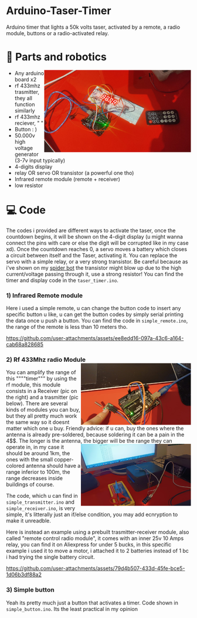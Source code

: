 # Arduino-Taser-Timer
Arduino timer that lights a 50k volts taser, activated by a remote, a radio module, buttons or a radio-activated relay.

# 🔋 Parts and robotics

<img align="right" src="media/timer3.jpg" width="400" />

- Any arduino board x2
- rf 433mhz trasmitter, they all function similarly
- rf 433mhz reciever, " "
- Button : )
- 50.000v high voltage generator (3-7v input typically)
- 4-digits display
- relay OR servo OR transistor (a powerful one tho)
- Infrared remote module (remote + receiver)
- low resistor 

# 💻 Code

The codes i provided are different ways to activate the taser, once the countdown begins, it will be shown on the 4-digit display (u might wanna connect the pins with care or else the digit will be corrupted like in my case xd). Once the countdown reaches 0, a servo moves a battery which closes a circuit between itself and the Taser, activating it. You can replace the servo with a simple relay, or a very strong transistor. Be careful because as i've shown on my [spider bot](https://github.com/Hue-Jhan/Arduino-Spider-Bot) the transistor might blow up due to the high current/voltage passing through it, use a strong resistor! You can find the timer and display code in the `taser_timer.ino`.

### 1) Infrared Remote module

Here i used a simple remote, u can change the button code to insert any specific button u like, u can get the button codes by simply serial printing the data once u push a button. You can find the code in `simple_remote.ino`, the range of the remote is less than 10 meters tho.

https://github.com/user-attachments/assets/ee8edd16-097a-43c6-a164-cab68a828685

### 2) Rf 433Mhz radio Module  <img align="right" src="media/rf2.jpg" width="300" />

You can amplify the range of this """"timer""" by using the rf module, this module consists in a Receiver (pic on the right) and a trasmitter (pic below). There are several kinds of modules you can buy, but they all pretty much work the same way so it doesnt matter which one u buy. Friendly advice: if u can, buy the ones where the antenna is already pre-soldered, because soldering it can be a pain in the 4$$. The longer is the antenna, the bigger will  <img align="right" src="media/rf1.jpg" width="300" /> be the range they can operate in, in my case it should be around 1km, the ones with the small copper-colored antenna should have a range inferior to 100m, the range decreases inside buildings of course.

The code, which u can find in `simple_transmitter.ino` and `simple_receiver.ino`, is very simple, it's litterally just an if/else condition, you may add ecnryption to make it unreadble.

Here is instead an example using a prebuilt trasmitter-receiver module, also called "remote control radio module", it comes with an inner 25v 10 Amps relay, you can find it on Aliexpress for under 5 bucks, in this specific example i used it to move a motor, i attached it to 2 batteries instead of 1 bc i had trying the single battery circuit.

https://github.com/user-attachments/assets/79d4b507-433d-45fe-bce5-1d06b3df88a2

### 3) Simple button

Yeah its pretty much just a button that activates a timer. Code shown in `simple_button.ino`. Its the least practical in my opinion


